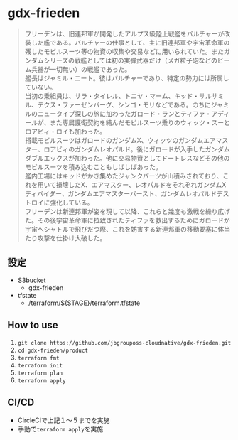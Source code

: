 # gdx-frieden

> フリーデンは、旧連邦軍が開発したアルプス級陸上戦艦をバルチャーが改装した艦である。バルチャーの仕事として、主に旧連邦軍や宇宙革命軍の残したモビルスーツ等の物資の収集や交易などに用いられていた。またガンダムシリーズの戦艦としては初の実弾武器だけ（メガ粒子砲などのビーム兵器が一切無い）の戦艦であった。  
> 艦長はジャミル・ニート。彼はバルチャーであり、特定の勢力には所属していない。  
> 当初の乗組員は、サラ・タイレル、トニヤ・マーム、キッド・サルサミル、テクス・ファーゼンバーグ、シンゴ・モリなどである。のちにジャミルのニュータイプ探しの旅に加わったガロード・ランとティファ・アディールが、また専属護衛契約を結んだモビルスーツ乗りのウィッツ・スーとロアビィ・ロイも加わった。  
> 搭載モビルスーツはガロードのガンダムX、ウィッツのガンダムエアマスター、ロアビィのガンダムレオパルド。後にガロードが入手したガンダムダブルエックスが加わった。他に交易物資としてドートレスなどその他のモビルスーツを積み込むこともしばしばあった。  
> 艦内工場にはキッドがかき集めたジャンクパーツが山積みされており、これを用いて損壊したX、エアマスター、レオパルドをそれぞれガンダムXディバイダー、ガンダムエアマスターバースト、ガンダムレオパルドデストロイに強化している。  
> フリーデンは新連邦軍が姿を現して以降、これらと幾度も激戦を繰り広げた。その後宇宙革命軍に拉致されたティファを救出するためにガロードが宇宙へシャトルで飛びだつ際、これを妨害する新連邦軍の移動要塞に体当たり攻撃を仕掛け大破した。  


## 設定
- S3bucket
  - gdx-frieden
- tfstate
  - /terraform/${STAGE}/terraform.tfstate

## How to use
1. `git clone https://github.com/jbgrouposs-cloudnative/gdx-frieden.git`
2. `cd gdx-frieden/product`
3. `terraform fmt`
4. `terraform init`
5. `terraform plan`
6. `terraform apply`

## CI/CD
- CircleCIで上記１～５までを実施  
- 手動で`terraform apply`を実施
